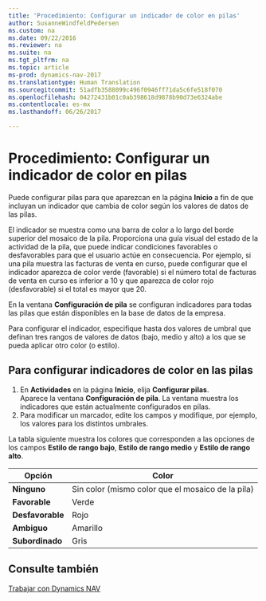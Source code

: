 ```yaml
---
title: 'Procedimiento: Configurar un indicador de color en pilas'
author: SusanneWindfeldPedersen
ms.custom: na
ms.date: 09/22/2016
ms.reviewer: na
ms.suite: na
ms.tgt_pltfrm: na
ms.topic: article
ms-prod: dynamics-nav-2017
ms.translationtype: Human Translation
ms.sourcegitcommit: 51adfb3588099c496f0946ff71da5c6fe518f070
ms.openlocfilehash: 04272431b01c0ab398618d9878b90d73e6324abe
ms.contentlocale: es-mx
ms.lasthandoff: 06/26/2017

---
```

    
# <a name="how-to-set-up-a-colored-indicator-on-cues"></a>Procedimiento: Configurar un indicador de color en pilas
Puede configurar pilas para que aparezcan en la página **Inicio** a fin de que incluyan un indicador que cambia de color según los valores de datos de las pilas. 

El indicador se muestra como una barra de color a lo largo del borde superior del mosaico de la pila. Proporciona una guía visual del estado de la actividad de la pila, que puede indicar condiciones favorables o desfavorables para que el usuario actúe en consecuencia. Por ejemplo, si una pila muestra las facturas de venta en curso, puede configurar que el indicador aparezca de color verde (favorable) si el número total de facturas de venta en curso es inferior a 10 y que aparezca de color rojo (desfavorable) si el total es mayor que 20.

En la ventana **Configuración de pila** se configuran indicadores para todas las pilas que están disponibles en la base de datos de la empresa.

Para configurar el indicador, especifique hasta dos valores de umbral que definan tres rangos de valores de datos (bajo, medio y alto) a los que se pueda aplicar otro color (o estilo).

## <a name="to-set-up-colored-indicators-on-cues"></a>Para configurar indicadores de color en las pilas
1. En **Actividades** en la página **Inicio**, elija **Configurar pilas**.  
Aparece la ventana **Configuración de pila**. La ventana muestra los indicadores que están actualmente configurados en pilas.
2. Para modificar un marcador, edite los campos y modifique, por ejemplo, los valores para los distintos umbrales.  

La tabla siguiente muestra los colores que corresponden a las opciones de los campos **Estilo de rango bajo**, **Estilo de rango medio** y **Estilo de rango alto**.

|Opción|Color|
|------|-----|
|**Ninguno**|Sin color (mismo color que el mosaico de la pila)|
|**Favorable**|Verde|
|**Desfavorable**|Rojo|
|**Ambiguo**|Amarillo|
|**Subordinado**|Gris|

## <a name="see-also"></a>Consulte también
[Trabajar con Dynamics NAV](ui-work-product.md)


